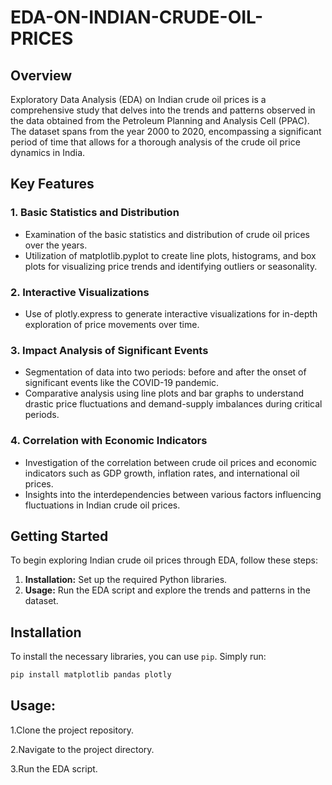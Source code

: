 # EDA-ON-INDIAN-CRUDE-OIL-PRICES

## Overview

Exploratory Data Analysis (EDA) on Indian crude oil prices is a comprehensive study that delves into the trends and patterns observed in the data obtained from the Petroleum Planning and Analysis Cell (PPAC). The dataset spans from the year 2000 to 2020, encompassing a significant period of time that allows for a thorough analysis of the crude oil price dynamics in India.

## Key Features

### 1. Basic Statistics and Distribution

- Examination of the basic statistics and distribution of crude oil prices over the years.
- Utilization of matplotlib.pyplot to create line plots, histograms, and box plots for visualizing price trends and identifying outliers or seasonality.

### 2. Interactive Visualizations

- Use of plotly.express to generate interactive visualizations for in-depth exploration of price movements over time.

### 3. Impact Analysis of Significant Events

- Segmentation of data into two periods: before and after the onset of significant events like the COVID-19 pandemic.
- Comparative analysis using line plots and bar graphs to understand drastic price fluctuations and demand-supply imbalances during critical periods.

### 4. Correlation with Economic Indicators

- Investigation of the correlation between crude oil prices and economic indicators such as GDP growth, inflation rates, and international oil prices.
- Insights into the interdependencies between various factors influencing fluctuations in Indian crude oil prices.

## Getting Started

To begin exploring Indian crude oil prices through EDA, follow these steps:

1. **Installation:** Set up the required Python libraries.
2. **Usage:** Run the EDA script and explore the trends and patterns in the dataset.

## Installation

To install the necessary libraries, you can use `pip`. Simply run:

```bash
pip install matplotlib pandas plotly
```
## Usage:

  1.Clone the project repository.
  
  2.Navigate to the project directory.
  
  3.Run the EDA script.

